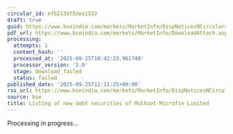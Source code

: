 ```yaml
---
circular_id: efb2134f5dea1532
draft: true
guid: https://www.bseindia.com/markets/MarketInfo/DispNoticesNCirculars.aspx?Noticeid={2544520F-3E38-4A14-98E3-F426F4B56993}&noticeno=20250925-20&dt=09/25/2025&icount=20&totcount=65&flag=0
pdf_url: https://www.bseindia.com/markets/MarketInfo/DownloadAttach.aspx?id=20250925-20&attachedId=
processing:
  attempts: 1
  content_hash: ''
  processed_at: '2025-09-25T18:42:23.961740'
  processor_version: '2.0'
  stage: download_failed
  status: failed
published_date: '2025-09-25T12:11:25+00:00'
rss_url: https://www.bseindia.com/markets/MarketInfo/DispNoticesNCirculars.aspx?Noticeid={2544520F-3E38-4A14-98E3-F426F4B56993}&noticeno=20250925-20&dt=09/25/2025&icount=20&totcount=65&flag=0
source: bse
title: Listing of new debt securities of Muthoot Microfin Limited
---
```


Processing in progress...